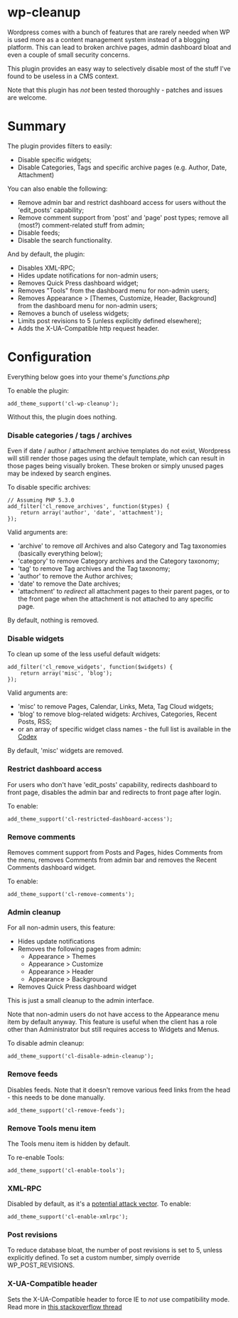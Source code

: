 wp-cleanup
==========

Wordpress comes with a bunch of features that are rarely needed when WP is used more as a content management system instead of a blogging platform. This can lead to broken archive pages, admin dashboard bloat and even a couple of small security concerns.

This plugin provides an easy way to selectively disable most of the stuff I've found to be useless in a CMS context.

Note that this plugin has *not* been tested thoroughly - patches and issues are welcome.

Summary
==========

The plugin provides filters to easily:
* Disable specific widgets;
* Disable Categories, Tags and specific archive pages (e.g. Author, Date, Attachment)

You can also enable the following:
* Remove admin bar and restrict dashboard access for users without the 'edit_posts' capability;
* Remove comment support from 'post' and 'page' post types; remove all (most?) comment-related stuff from admin;
* Disable feeds;
* Disable the search functionality.

And by default, the plugin:
* Disables XML-RPC;
* Hides update notifications for non-admin users;
* Removes Quick Press dashboard widget;
* Removes "Tools" from the dashboard menu for non-admin users;
* Removes Appearance > [Themes, Customize, Header, Background] from the dashboard menu for non-admin users;
* Removes a bunch of useless widgets;
* Limits post revisions to 5 (unless explicitly defined elsewhere);
* Adds the X-UA-Compatible http request header.


Configuration
==========

Everything below goes into your theme's _functions.php_

To enable the plugin:

```
add_theme_support('cl-wp-cleanup');
```
Without this, the plugin does nothing.

### Disable categories / tags / archives

Even if date / author / attachment archive templates do not exist, Wordpress will still render those pages using the default template, which can result in those pages being visually broken. These broken or simply unused pages may be indexed by search engines.

To disable specific archives:

```
// Assuming PHP 5.3.0
add_filter('cl_remove_archives', function($types) {
    return array('author', 'date', 'attachment');
});
```

Valid arguments are:
* 'archive' to remove *all* Archives and also Category and Tag taxonomies (basically everything below);
* 'category' to remove Category archives and the Category taxonomy;
* 'tag' to remove Tag archives and the Tag taxonomy;
* 'author' to remove the Author archives;
* 'date' to remove the Date archives;
* 'attachment' to *redirect* all attachment pages to their parent pages, or to the front page when the attachment is not attached to any specific page.

By default, nothing is removed.

### Disable widgets

To clean up some of the less useful default widgets:
```
add_filter('cl_remove_widgets', function($widgets) {
    return array('misc', 'blog');
});
```

Valid arguments are:
* 'misc' to remove Pages, Calendar, Links, Meta, Tag Cloud widgets;
* 'blog' to remove blog-related widgets: Archives, Categories, Recent Posts, RSS;
* or an array of specific widget class names - the full list is available in the [Codex](http://codex.wordpress.org/Function_Reference/unregister_widget)

By default, 'misc' widgets are removed.

### Restrict dashboard access
For users who don't have 'edit_posts' capability, redirects dashboard to front page, disables the admin bar and redirects to front page after login.

To enable:
```
add_theme_support('cl-restricted-dashboard-access');
```

### Remove comments
Removes comment support from Posts and Pages, hides Comments from the menu, removes Comments from admin bar and removes the Recent Comments dashboard widget.

To enable:
```
add_theme_support('cl-remove-comments');
```



### Admin cleanup
For all non-admin users, this feature:
* Hides update notifications
* Removes the following pages from admin:
    * Appearance > Themes
    * Appearance > Customize
    * Appearance > Header
    * Appearance > Background
* Removes Quick Press dashboard widget

This is just a small cleanup to the admin interface.

Note that non-admin users do not have access to the Appearance menu item by default anyway. This feature is useful when the client has a role other than Administrator but still requires access to Widgets and Menus.

To disable admin cleanup:
```
add_theme_support('cl-disable-admin-cleanup');
```

### Remove feeds
Disables feeds. Note that it doesn't remove various feed links from the head - this needs to be done manually.

```
add_theme_support('cl-remove-feeds');
```

### Remove Tools menu item

The Tools menu item is hidden by default.

To re-enable Tools:
```
add_theme_support('cl-enable-tools');
```

### XML-RPC
Disabled by default, as it's a [potential attack vector](http://blog.spiderlabs.com/2014/03/wordpress-xml-rpc-pingback-vulnerability-analysis.html). To enable:

```
add_theme_support('cl-enable-xmlrpc');
```

### Post revisions

To reduce database bloat, the number of post revisions is set to 5, unless explicitly defined. To set a custom number, simply override WP_POST_REVISIONS.

### X-UA-Compatible header

Sets the X-UA-Compatible header to force IE to *not* use compatibility mode. Read more in [this stackoverflow thread](http://stackoverflow.com/questions/6771258/whats-the-difference-if-meta-http-equiv-x-ua-compatible-content-ie-edge-e)
